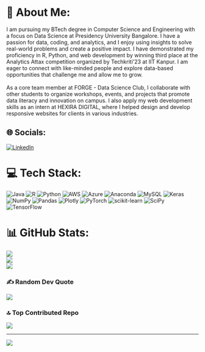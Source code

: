 # 💫 About Me:
I am pursuing my BTech degree in Computer Science and Engineering with a focus on Data Science at Presidency University Bangalore. I have a passion for data, coding, and analytics, and I enjoy using insights to solve real-world problems and create a positive impact. I have demonstrated my proficiency in R, Python, and web development by winning third place at the Analytics Attax competition organized by Techkriti'23 at IIT Kanpur. I am eager to connect with like-minded people and explore data-based opportunities that challenge me and allow me to grow.<br><br>As a core team member at FORGE - Data Science Club, I collaborate with other students to organize workshops, events, and projects that promote data literacy and innovation on campus. I also apply my web development skills as an intern at HEXIRA DIGITAL, where I helped design and develop responsive websites for clients in various industries.


## 🌐 Socials:
[![LinkedIn](https://img.shields.io/badge/LinkedIn-%230077B5.svg?logo=linkedin&logoColor=white)](https://linkedin.com/in/ananyasm) 

# 💻 Tech Stack:
![Java](https://img.shields.io/badge/java-%23ED8B00.svg?style=flat&logo=java&logoColor=white) ![R](https://img.shields.io/badge/r-%23276DC3.svg?style=flat&logo=r&logoColor=white) ![Python](https://img.shields.io/badge/python-3670A0?style=flat&logo=python&logoColor=ffdd54) ![AWS](https://img.shields.io/badge/AWS-%23FF9900.svg?style=flat&logo=amazon-aws&logoColor=white) ![Azure](https://img.shields.io/badge/azure-%230072C6.svg?style=flat&logo=azure-devops&logoColor=white) ![Anaconda](https://img.shields.io/badge/Anaconda-%2344A833.svg?style=flat&logo=anaconda&logoColor=white) ![MySQL](https://img.shields.io/badge/mysql-%2300f.svg?style=flat&logo=mysql&logoColor=white) ![Keras](https://img.shields.io/badge/Keras-%23D00000.svg?style=flat&logo=Keras&logoColor=white) ![NumPy](https://img.shields.io/badge/numpy-%23013243.svg?style=flat&logo=numpy&logoColor=white) ![Pandas](https://img.shields.io/badge/pandas-%23150458.svg?style=flat&logo=pandas&logoColor=white) ![Plotly](https://img.shields.io/badge/Plotly-%233F4F75.svg?style=flat&logo=plotly&logoColor=white) ![PyTorch](https://img.shields.io/badge/PyTorch-%23EE4C2C.svg?style=flat&logo=PyTorch&logoColor=white) ![scikit-learn](https://img.shields.io/badge/scikit--learn-%23F7931E.svg?style=flat&logo=scikit-learn&logoColor=white) ![SciPy](https://img.shields.io/badge/SciPy-%230C55A5.svg?style=flat&logo=scipy&logoColor=%white) ![TensorFlow](https://img.shields.io/badge/TensorFlow-%23FF6F00.svg?style=flat&logo=TensorFlow&logoColor=white)
# 📊 GitHub Stats:
![](https://github-readme-stats.vercel.app/api?username=ananyamanjunath&theme=prussian&hide_border=false&include_all_commits=false&count_private=false)<br/>
![](https://github-readme-streak-stats.herokuapp.com/?user=ananyamanjunath&theme=prussian&hide_border=false)<br/>
![](https://github-readme-stats.vercel.app/api/top-langs/?username=ananyamanjunath&theme=prussian&hide_border=false&include_all_commits=false&count_private=false&layout=compact)

### ✍️ Random Dev Quote
![](https://quotes-github-readme.vercel.app/api?type=horizontal&theme=radical)

### 🔝 Top Contributed Repo
![](https://github-contributor-stats.vercel.app/api?username=ananyamanjunath&limit=5&theme=dark_dimmed&combine_all_yearly_contributions=true)

---
[![](https://visitcount.itsvg.in/api?id=ananyamanjunath&icon=0&color=0)](https://visitcount.itsvg.in)

<!-- Proudly created with GPRM ( https://gprm.itsvg.in ) -->
